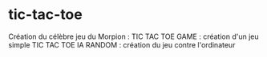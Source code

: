 # tic-tac-toe
Création du célèbre jeu du Morpion : 
TIC TAC TOE GAME : création d'un jeu simple 
TIC TAC TOE IA RANDOM : création du jeu contre l'ordinateur
